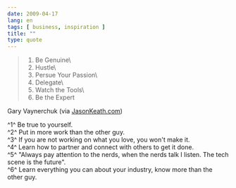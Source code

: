 ```yaml
---
date: 2009-04-17
lang: en
tags: [ business, inspiration ]
title: ""
type: quote
---
```


> 1. Be Genuine\
> 2. Hustle\
> 3. Persue Your Passion\
> 4. Delegate\
> 5. Watch the Tools\
> 6. Be the Expert

Gary Vaynerchuk (via [JasonKeath.com](http://jasonkeath.com/gary-vaynerchuk-the-next-online-media-giant/))

^1^ Be true to yourself.\
^2^ Put in more work than the other guy.\
^3^ If you are not working on what you love, you won't make it.\
^4^ Learn how to partner and connect with others to get it done.\
^5^ "Always pay attention to the nerds, when the nerds talk I listen.
The tech scene is the future".\
^6^ Learn everything you can about your industry, know more than the
other guy.

